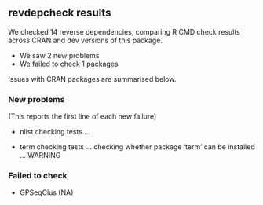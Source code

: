## revdepcheck results

We checked 14 reverse dependencies, comparing R CMD check results across CRAN and dev versions of this package.

 * We saw 2 new problems
 * We failed to check 1 packages

Issues with CRAN packages are summarised below.

### New problems
(This reports the first line of each new failure)

* nlist
  checking tests ...

* term
  checking tests ...
  checking whether package ‘term’ can be installed ... WARNING

### Failed to check

* GPSeqClus (NA)

